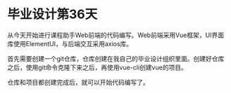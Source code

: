 # 毕业设计第36天

从今天开始进行课程助手Web前端的代码编写。Web前端采用Vue框架，UI界面库使用ElementUI，与后端交互采用axios库。

首先需要创建一个git仓库，仓库创建在我自己的毕业设计组织里面。创建好仓库之后，使用git命令克隆下来之后，再使用vue-cli创建vue的项目。

仓库和项目都创建完成后，就可以开始代码编写了。